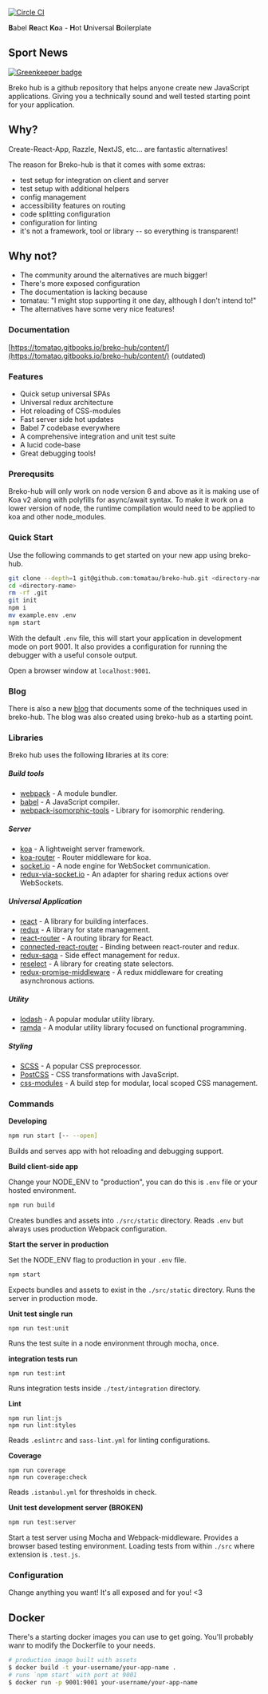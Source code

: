 [![Circle CI](https://circleci.com/gh/tomatau/breko-hub.svg?style=svg)](https://circleci.com/gh/tomatau/breko-hub)

**B**abel **Re**act **Ko**a - **H**ot **U**niversal **B**oilerplate

## Sport News

[![Greenkeeper badge](https://badges.greenkeeper.io/tomatau/breko-hub.svg)](https://greenkeeper.io/)

Breko hub is a github repository that helps anyone create new JavaScript applications. Giving you a technically sound and well tested starting point for your application.

## Why?

Create-React-App, Razzle, NextJS, etc... are fantastic alternatives!

The reason for Breko-hub is that it comes with some extras:
- test setup for integration on client and server
- test setup with additional helpers
- config management
- accessibility features on routing
- code splitting configuration
- configuration for linting
- it's not a framework, tool or library -- so everything is transparent!

## Why not?

- The community around the alternatives are much bigger!
- There's more exposed configuration
- The documentation is lacking because
- tomatau: "I might stop supporting it one day, although I don't intend to!"
- The alternatives have some very nice features!

### Documentation

[https://tomatao.gitbooks.io/breko-hub/content/](https://tomatao.gitbooks.io/breko-hub/content/) (outdated)

### Features

- Quick setup universal SPAs
- Universal redux architecture
- Hot reloading of CSS-modules
- Fast server side hot updates
- Babel 7 codebase everywhere
- A comprehensive integration and unit test suite
- A lucid code-base
- Great debugging tools!

### Prerequsits

Breko-hub will only work on node version 6 and above as it is making use of Koa v2 along with polyfills for async/await syntax. To make it work on a lower version of node, the runtime compilation would need to be applied to koa and other node_modules.

### Quick Start

Use the following commands to get started on your new app using breko-hub.

```bash
git clone --depth=1 git@github.com:tomatau/breko-hub.git <directory-name>
cd <directory-name>
rm -rf .git
git init
npm i
mv example.env .env
npm start
```

With the default `.env` file, this will start your application in development mode on port 9001. It also provides a configuration for running the debugger with a useful console output.

Open a browser window at `localhost:9001`.

### Blog

There is also a new [blog](https://tomatao-blog.herokuapp.com/) that documents some of the techniques used in breko-hub. The blog was also created using breko-hub as a starting point.

### Libraries

Breko hub uses the following libraries at its core:

##### Build tools
- [webpack](https://webpack.github.io/) - A module bundler.
- [babel](http://babeljs.io/) - A JavaScript compiler.
- [webpack-isomorphic-tools](https://www.npmjs.com/package/webpack-isomorphic-tools) - Library for isomorphic rendering.

##### Server
- [koa](http://koajs.com/) - A lightweight server framework.
- [koa-router](https://github.com/alexmingoia/koa-router) - Router middleware for koa.
- [socket.io](http://socket.io/) - A node engine for WebSocket communication.
- [redux-via-socket.io](https://www.npmjs.com/package/redux-via-socket.io) - An adapter for sharing redux actions over WebSockets.

##### Universal Application
- [react](http://facebook.github.io/react/) - A library for building interfaces.
- [redux](http://redux.js.org/) - A library for state management.
- [react-router](https://github.com/reactjs/react-router) - A routing library for React.
- [connected-react-router](https://github.com/supasate/connected-react-router) - Binding between react-router and redux.
- [redux-saga](https://github.com/yelouafi/redux-saga) - Side effect management for redux.
- [reselect](https://github.com/reactjs/reselect) - A library for creating state selectors.
- [redux-promise-middleware](https://github.com/pburtchaell/redux-promise-middleware) - A redux middleware for creating asynchronous actions.

##### Utility
- [lodash](http://lodash.com/) - A popular modular utility library.
- [ramda](http://ramdajs.com/) - A modular utility library focused on functional programming.

##### Styling
- [SCSS](http://sass-lang.com/guide) - A popular CSS preprocessor.
- [PostCSS](http://postcss.org/) - CSS transformations with JavaScript.
- [css-modules](https://github.com/css-modules/css-modules) - A build step for modular, local scoped CSS management.

### Commands

**Developing**

```bash
npm run start [-- --open]
```

Builds and serves app with hot reloading and debugging support.

**Build client-side app**

Change your NODE_ENV to "production", you can do this is `.env` file or your hosted environment.

```bash
npm run build
```

Creates bundles and assets into `./src/static` directory. Reads `.env` but always uses production Webpack configuration.

**Start the server in production**

Set the NODE_ENV flag to production in your `.env` file.

```bash
npm start
```

Expects bundles and assets to exist in the `./src/static` directory. Runs the server in production mode.

**Unit test single run**

```
npm run test:unit
```

Runs the test suite in a node environment through mocha, once.

**integration tests run**

```
npm run test:int
```

Runs integration tests inside `./test/integration` directory.

**Lint**

```
npm run lint:js
npm run lint:styles
```

Reads `.eslintrc` and `sass-lint.yml` for linting configurations.

**Coverage**

```
npm run coverage
npm run coverage:check
```

Reads `.istanbul.yml` for thresholds in check.

**Unit test development server (BROKEN)**

```bash
npm run test:server
```

Start a test server using Mocha and Webpack-middleware. Provides a browser based testing environment. Loading tests from within `./src` where extension is `.test.js`.


### Configuration

Change anything you want! It's all exposed and for you! \<3

## Docker

There's a starting docker images you can use to get going. You'll probably wanr to modify the Dockerfile to your needs.

```bash
# production image built with assets
$ docker build -t your-username/your-app-name .
# runs `npm start` with port at 9001
$ docker run -p 9001:9001 your-username/your-app-name
```
